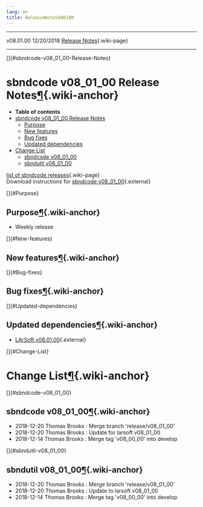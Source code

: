 ```yaml
---
lang: en
title: ReleaseNotes080100
---
```


  ----------- ------------ -- -- ------------------------------------------------------
  v08.01.00   12/20/2018         [Release Notes](ReleaseNotes080100.html){.wiki-page}
  ----------- ------------ -- -- ------------------------------------------------------

[]{#sbndcode-v08_01_00-Release-Notes}

sbndcode v08\_01\_00 Release Notes[¶](#sbndcode-v08_01_00-Release-Notes){.wiki-anchor}
======================================================================================

-   **Table of contents**
-   [sbndcode v08\_01\_00 Release
    Notes](#sbndcode-v08_01_00-Release-Notes)
    -   [Purpose](#Purpose)
    -   [New features](#New-features)
    -   [Bug fixes](#Bug-fixes)
    -   [Updated dependencies](#Updated-dependencies)
-   [Change List](#Change-List)
    -   [sbndcode v08\_01\_00](#sbndcode-v08_01_00)
    -   [sbndutil v08\_01\_00](#sbndutil-v08_01_00)

[list of sbndcode
releases](List_of_SBND_code_releases.html){.wiki-page}\
Download instructions for [sbndcode
v08\_01\_00](http://scisoft.fnal.gov/scisoft/bundles/sbnd/v08_01_00/sbndcode-v08_01_00.html){.external}

[]{#Purpose}

Purpose[¶](#Purpose){.wiki-anchor}
----------------------------------

-   Weekly release

[]{#New-features}

New features[¶](#New-features){.wiki-anchor}
--------------------------------------------

[]{#Bug-fixes}

Bug fixes[¶](#Bug-fixes){.wiki-anchor}
--------------------------------------

[]{#Updated-dependencies}

Updated dependencies[¶](#Updated-dependencies){.wiki-anchor}
------------------------------------------------------------

-   [LArSoft
    v08.01.00](https://cdcvs.fnal.gov/redmine/projects/larsoft/wiki/ReleaseNotes080100){.external}

[]{#Change-List}

Change List[¶](#Change-List){.wiki-anchor}
==========================================

[]{#sbndcode-v08_01_00}

sbndcode v08\_01\_00[¶](#sbndcode-v08_01_00){.wiki-anchor}
----------------------------------------------------------

-   2018-12-20 Thomas Brooks : Merge branch \'release/v08\_01\_00\'
-   2018-12-20 Thomas Brooks : Update for larsoft v08\_01\_00
-   2018-12-14 Thomas Brooks : Merge tag \'v08\_00\_00\' into develop

[]{#sbndutil-v08_01_00}

sbndutil v08\_01\_00[¶](#sbndutil-v08_01_00){.wiki-anchor}
----------------------------------------------------------

-   2018-12-20 Thomas Brooks : Merge branch \'release/v08\_01\_00\'
-   2018-12-20 Thomas Brooks : Update to larsoft v08\_01\_00
-   2018-12-14 Thomas Brooks : Merge tag \'v08\_00\_00\' into develop
